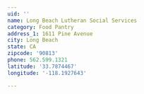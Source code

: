 ```yaml
---
uid: ''
name: Long Beach Lutheran Social Services
category: Food Pantry
address_1: 1611 Pine Avenue
city: Long Beach
state: CA
zipcode: '90813'
phone: 562.599.1321
latitude: '33.7874467'
longitude: '-118.1927643'

---
```

